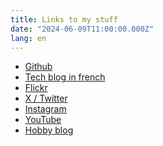 ```yaml
---
title: Links to my stuff
date: "2024-06-09T11:00:00.000Z"
lang: en
---
```


<nav>
    <ul>
        <li><a href="https://github.com/camille-hdl" target="_blank" rel="noopener noreferrer">
            Github
        </a></li>
        <li><a href="https://programmation-orientee-sieste.dev/" target="_blank" rel="noopener noreferrer">
            Tech blog in french
        </a></li>
        <li><a href="https://flickr.com/camille_hodoul" target="_blank" rel="noopener noreferrer">
            Flickr
        </a></li>
        <li><a href="https://x.com/camille_hdl" target="_blank" rel="noopener noreferrer">
            X / Twitter
        </a></li>
        <li><a href="https://www.instagram.com/eartz/" target="_blank" rel="noopener noreferrer">
            Instagram
        </a></li>
        <li><a href="https://www.youtube.com/@camille-hdl" target="_blank" rel="noopener noreferrer">
            YouTube
        </a></li>
        <li><a href="https://hobby.camillehdl.dev" target="_blank" rel="noopener noreferrer">
            Hobby blog
        </a></li>
    </ul>
</nav>